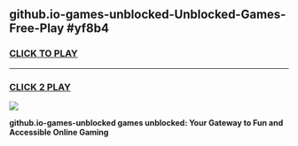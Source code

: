 
## github.io-games-unblocked-Unblocked-Games-Free-Play #yf8b4
<h3>
<a href="https://us.freeplayer.one?title=github.io-games-unblocked&ref=9M">CLICK TO PLAY</a></h3>
<hr>

<h3>
<a href="https://us.freeplayer.one?title=github.io-games-unblocked&ref=9M">CLICK 2 PLAY</a>
  
</h3>

<a href="https://us.freeplayer.one?title=github.io-games-unblocked&ref=9M"><img src="https://clearcache.store/games.png"></a>


**github.io-games-unblocked games unblocked: Your Gateway to Fun and Accessible Online Gaming**
